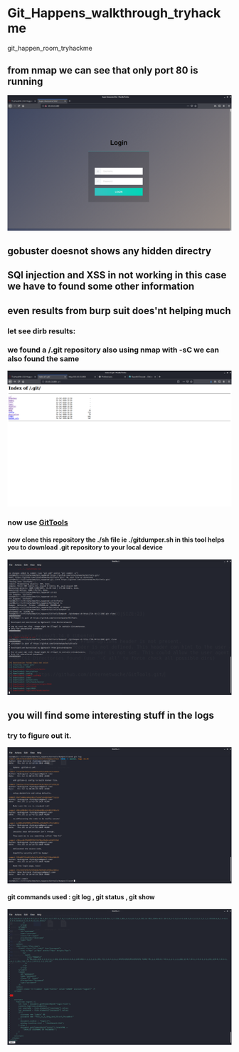# Git_Happens_walkthrough_tryhackme
git_happen_room_tryhackme

## from nmap we can see that only port 80 is running 

![](screenshots/Screenshot_2020-10-27_23-46-33.png)


## gobuster doesnot shows any hidden directry
##  SQl injection and XSS in not working in this case we have to found some other information
## even results from burp suit does'nt helping much 

### let see dirb results:
### we found a  /.git repository also using nmap with -sC we can also found the same


![](screenshots/found_.git.png)


### now use <a href="https://github.com/internetwache/GitTools.git/" alt="Git tools">GitTools</a> 
#### now clone this repository the ./sh file ie ./gitdumper.sh in this tool helps you to download .git repository to your local device
![](screenshots/cloning_git_repository.png)

## you will find some interesting stuff in the logs 
### try to figure out it.
![](screenshots/found_login_log.png)

#### git commands used : git log , git status , git show <commit-id>
  
  
![](screenshots/found_password.png)
